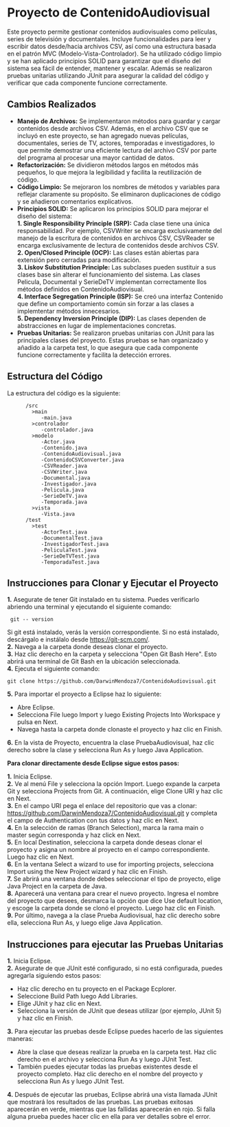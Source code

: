 # Proyecto de ContenidoAudiovisual
Este proyecto permite gestionar contenidos audiovisuales como películas, series de televisión y documentales. Incluye funcionalidades para leer y escribir datos desde/hacia archivos CSV, así como una estructura basada en el patrón MVC (Modelo-Vista-Controlador). Se ha utilizado código limpio y se han aplicado principios SOLID para garantizar que el diseño del sistema sea fácil de entender, mantener y escalar. Además se realizaron pruebas unitarias utilizando JUnit para asegurar la calidad del código y verificar que cada componente funcione correctamente.

## Cambios Realizados ##    
- **Manejo de Archivos:** Se implementaron métodos para guardar y cargar contenidos desde archivos CSV. Además, en el archivo CSV que se incluyó en este proyecto, se han agregado nuevas películas, documentales, series de TV, actores, temporadas e investigadores, lo que permite demostrar una eficiente lectura del archivo CSV por parte del programa al procesar una mayor cantidad de datos.
- **Refactorización:** Se dividieron métodos largos en métodos más pequeños,  lo que mejora la legibilidad y facilita la reutilización de código.  
- **Código Limpio:** Se mejoraron los nombres de métodos y variables para reflejar claramente su propósito. Se eliminaron duplicaciones de código y se añadieron comentarios explicativos.  
- **Principios SOLID:** Se aplicaron los principios SOLID para mejorar el diseño del sistema:  
**1. Single Responsibility Principle (SRP):** Cada clase tiene una única responsabilidad. Por ejemplo, CSVWriter se encarga exclusivamente del manejo de la escritura de contenidos en archivos CSV, CSVReader se encarga exclusivamente de lectura de contenidos desde archivos CSV.  
**2. Open/Closed Principle (OCP):** Las clases están abiertas para extensión pero cerradas para modificación.  
**3. Liskov Substitution Principle:**  Las subclases pueden sustituir a sus clases base sin alterar el funcionamiento del sistema. Las clases Pelicula, Documental y SerieDeTV implementan correctamente llos métodos definidos en ContenidoAudiovisual.      
**4. Interface Segregation Principle (ISP):** Se creó una interfaz Contenido que define un comportamiento común sin forzar a las clases a implemtentar métodos innecesarios.  
**5. Dependency Inversion Principle (DIP):** Las clases dependen de abstracciones en lugar de implementaciones concretas.  
- **Pruebas Unitarias:** Se realizaron pruebas unitarias con JUnit para las principales clases del proyecto. Estas pruebas se han organizado y añadido a la carpeta test, lo que asegura que cada componente funcione correctamente y facilita la detección errores.
## Estructura del Código ##  
La estructura del código es la siguiente:  
          
          /src
            >main  
               -main.java
            >controlador
               -controlador.java
            >modelo
               -Actor.java
               -Contenido.java
               -ContenidoAudiovisual.java
               -ContenidoCSVConverter.java
               -CSVReader.java
               -CSVWriter.java
               -Documental.java
               -Investigador.java
               -Pelicula.java
               -SerieDeTV.java
               -Temporada.java
            >vista
               -Vista.java
          /test
            >test
               -ActorTest.java
               -DocumentalTest.java
               -InvestigadorTest.java
               -PeliculaTest.java
               -SerieDeTVTest.java
               -TemporadaTest.java
## Instrucciones para Clonar y Ejecutar el Proyecto ##
**1.** Asegurate de tener Git instalado en tu sistema. Puedes verificarlo abriendo una terminal y ejecutando el siguiente comando:
     
	 git -- version
Si git está instalado, verás la versión correspondiente. Si no está instalado, descárgalo e instálalo desde https://git-scm.com/.  
**2.** Navega a la carpeta donde deseas clonar el proyecto.  
**3.** Haz clic derecho en la carpeta y selecciona "Open Git Bash Here". Esto abrirá una terminal de Git Bash en la ubicación seleccionada.  
**4.** Ejecuta el siguiente comando:
    
	git clone https://github.com/DarwinMendoza7/ContenidoAudiovisual.git
**5.** Para importar el proyecto a Eclipse haz lo siguiente:
- Abre Eclipse.
- Selecciona File luego Import y luego Existing Projects Into Workspace y pulsa en Next.
- Navega hasta la carpeta donde clonaste el proyecto y haz clic en Finish.  

**6.** En la vista de Proyecto, encuentra la clase PruebaAudiovisual, haz clic derecho sobre la clase y selecciona Run As y luego Java Application.

**Para clonar directamente desde Eclipse sigue estos pasos:**

**1.** Inicia Eclipse.  
**2.** Ve al menú File y selecciona la opción Import. Luego expande la carpeta Git y selecciona Projects from Git. A continuación, elige Clone URI y haz clic en Next.  
**3.** En el campo URI pega el enlace del repositorio que vas a clonar: https://github.com/DarwinMendoza7/ContenidoAudiovisual.git y completa el campo de Authentication con tus datos y haz clic en Next.  
**4.** En la selección de ramas (Branch Selection), marca la rama main o master según corresponda y haz click en Next.  
**5.** En local Destination, selecciona la carpeta donde deseas clonar el proyecto y asigna un nombre al proyecto en el campo correspondiente. Luego haz clic en Next.  
**6.** En la ventana Select a wizard to use for importing projects, selecciona Import using the New Project wizard y haz clic en Finish.  
**7.** Se abrirá una ventana donde debes seleccionar el tipo de proyecto, elige Java Project en la carpeta de Java.  
**8.** Aparecerá una ventana para crear el nuevo proyecto. Ingresa el nombre del proyecto que desees, desmarca la opción que dice Use default location, y escoge la carpeta donde se clonó el proyecto. Luego haz clic en Finish.  
**9.** Por último, navega a la clase Prueba Audiovisual, haz clic derecho sobre ella, selecciona Run As, y luego elige Java Application.  
## Instrucciones para ejecutar las Pruebas Unitarias ##
**1.** Inicia Eclipse.  
**2.** Asegurate de que JUnit esté configurado, si no está configurada, puedes agregarla siguiendo estos pasos:  
- Haz clic derecho en tu proyecto en el Package Ecplorer.
- Seleccione Build Path luego Add Libraries.  
- Elige JUnit y haz clic en Next.  
- Selecciona la versión de JUnit que deseas utilizar (por ejemplo, JUnit 5) y haz clic en Finish.
    
**3.** Para ejecutar las pruebas desde Eclipse puedes hacerlo de las siguientes maneras:    
  - Abre la clase que deseas realizar la prueba en la carpeta test. Haz clic derecho en el archivo y selecciona Run As y luego JUnit Test.    
  - También puedes ejecutar todas las pruebas existentes desde el proyecto completo. Haz clic derecho en el nombre del proyecto y selecciona Run As y luego JUnit Test.
  
**4.** Después de ejecutar las pruebas, Eclipse abrirá una vista llamada JUnit que mostrará los resultados de las pruebas. Las pruebas exitosas aparecerán en verde, mientras que las fallidas aparecerán en rojo. Si falla alguna prueba puedes hacer clic en ella para ver detalles sobre el error. 


